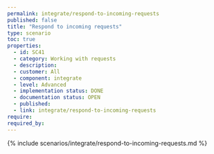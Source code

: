 ```yaml
---
permalink: integrate/respond-to-incoming-requests
published: false
title: "Respond to incoming requests"
type: scenario
toc: true
properties:
  - id: SC41
  - category: Working with requests
  - description:
  - customer: All
  - component: integrate
  - level: Advanced
  - implementation status: DONE
  - documentation status: OPEN
  - published:
  - link: integrate/respond-to-incoming-requests
require:
required_by:
---
```


{% include scenarios/integrate/respond-to-incoming-requests.md %}
